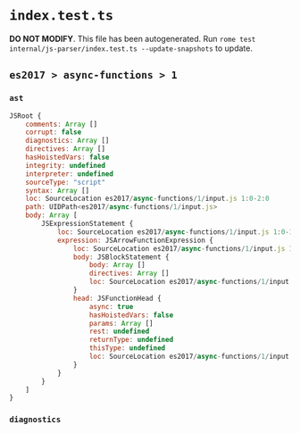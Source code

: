 # `index.test.ts`

**DO NOT MODIFY**. This file has been autogenerated. Run `rome test internal/js-parser/index.test.ts --update-snapshots` to update.

## `es2017 > async-functions > 1`

### `ast`

```javascript
JSRoot {
	comments: Array []
	corrupt: false
	diagnostics: Array []
	directives: Array []
	hasHoistedVars: false
	integrity: undefined
	interpreter: undefined
	sourceType: "script"
	syntax: Array []
	loc: SourceLocation es2017/async-functions/1/input.js 1:0-2:0
	path: UIDPath<es2017/async-functions/1/input.js>
	body: Array [
		JSExpressionStatement {
			loc: SourceLocation es2017/async-functions/1/input.js 1:0-1:14
			expression: JSArrowFunctionExpression {
				loc: SourceLocation es2017/async-functions/1/input.js 1:0-1:14
				body: JSBlockStatement {
					body: Array []
					directives: Array []
					loc: SourceLocation es2017/async-functions/1/input.js 1:12-1:14
				}
				head: JSFunctionHead {
					async: true
					hasHoistedVars: false
					params: Array []
					rest: undefined
					returnType: undefined
					thisType: undefined
					loc: SourceLocation es2017/async-functions/1/input.js 1:0-1:11
				}
			}
		}
	]
}
```

### `diagnostics`

```

```
